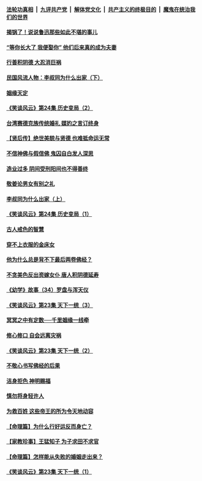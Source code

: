 ####  [法轮功真相](../../../../basic/blob/master/README.md?t=08201939) &nbsp;|&nbsp; [九评共产党](../../../../9ping.md/blob/master/README.md?t=08201939) &nbsp;|&nbsp; [解体党文化](../../../../jtdwh.md/blob/master/README.md?t=08201939)  &nbsp;|&nbsp; [共产主义的终极目的](../../../../gczydzjmd.md/blob/master/README.md?t=08201939) &nbsp;|&nbsp; [魔鬼在统治我们的世界](../../../../mgztzwmdsj.md/blob/master/README.md?t=08201939) 

#### [揭锅了！说说鲁迅那些如此不堪的事儿](../pages/prog647/a102647672.md?t=08201939) 

#### [“等你长大了 我便娶你” 他们后来真的成为夫妻](../pages/prog647/a102647657.md?t=08201939) 

#### [行善积阴德 大忍消巨祸](../pages/prog647/a102647644.md?t=08201939) 

#### [民国风流人物：李叔同为什么出家（下）](../pages/prog647/a102647636.md?t=08201939) 

#### [姻缘天定](../pages/prog647/a102646895.md?t=08201939) 

#### [《笑谈风云》第24集 历史变局（2）](../pages/prog647/a102646879.md?t=08201939) 

#### [台湾赛德克族传统婚礼 媒妁之言订终身](../pages/prog647/a102646649.md?t=08201939) 

#### [【贤后传】绝世美貌与贤德 也难抵命运无常](../pages/prog647/a102646047.md?t=08201939) 

#### [不信神佛与假信佛 鬼囚自白发人深思](../pages/prog647/a102646033.md?t=08201939) 

#### [造业过多 阴间受刑阳间也不得善终](../pages/prog647/a102646010.md?t=08201939) 

#### [敬姜论男女有别之礼](../pages/prog647/a102645258.md?t=08201939) 

#### [李叔同为什么出家（上）](../pages/prog647/a102645242.md?t=08201939) 

#### [《笑谈风云》第24集 历史变局（1）](../pages/prog647/a102645211.md?t=08201939) 

#### [古人戒色的智慧](../pages/prog647/a102644639.md?t=08201939) 

#### [穿不上衣服的金床女](../pages/prog647/a102644620.md?t=08201939) 

#### [他为什么总是背不下最后两卷佛经？](../pages/prog647/a102644587.md?t=08201939) 

#### [不贪美色反出资嫁女仆 唐人积阴德延寿](../pages/prog647/a102643957.md?t=08201939) 

#### [《幼学》故事（34）罗盘与浑天仪](../pages/prog647/a102643951.md?t=08201939) 

#### [《笑谈风云》第23集 天下一统（3）](../pages/prog647/a102643937.md?t=08201939) 

#### [冥冥之中有定数──千里姻缘一线牵](../pages/prog647/a102643074.md?t=08201939) 

#### [修心修口 自会远离灾祸](../pages/prog647/a102643036.md?t=08201939) 

#### [《笑谈风云》第23集 天下一统（2）](../pages/prog647/a102643014.md?t=08201939) 

#### [不敬心书写佛经的后果](../pages/prog647/a102642368.md?t=08201939) 

#### [洁身拒色 神明赐福](../pages/prog647/a102642363.md?t=08201939) 

#### [慎勿将身轻许人](../pages/prog647/a102642222.md?t=08201939) 

#### [为救百姓 这些帝王的所为令天地动容](../pages/prog647/a102642052.md?t=08201939) 

#### [【命理篇】为什么行好运反而身亡？](../pages/prog647/a102641592.md?t=08201939) 

#### [【家教珍事】王猛知子 为子求田不求官](../pages/prog647/a102641580.md?t=08201939) 

#### [【命理篇】怎样能从失败的婚姻走出来？](../pages/prog647/a102640802.md?t=08201939) 

#### [《笑谈风云》第23集 天下一统（1）](../pages/prog647/a102640791.md?t=08201939) 

